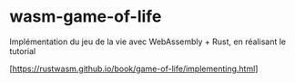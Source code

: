 # wasm-game-of-life

Implémentation du jeu de la vie avec WebAssembly + Rust, en réalisant le tutorial 

[https://rustwasm.github.io/book/game-of-life/implementing.html]